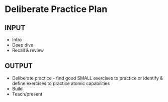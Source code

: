 # Deliberate Practice Plan

## INPUT
- Intro
- Deep dive
- Recall & review

## OUTPUT
- Deliberate practice - find good SMALL exercises to practice or identify & define exercises to practice atomic capabilities
- Build
- Teach/present
